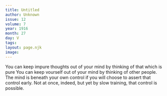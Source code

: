 ```yaml
---
title: Untitled
author: Unknown
issue: 12
volume: 7
year: 1916
month: 27
day: V
tags:
layout: page.njk
image:
---
```

You can keep impure thoughts out of your mind by thinking of that which is pure You can keep vourself out of your mind by thinking of other people. The mind is beneath your own control if you will choose to assert that control early. Not at once, indeed, but yet by slow training, that control is possible. 


